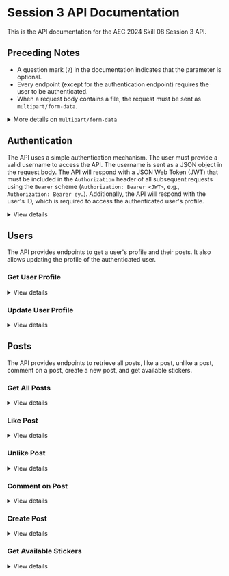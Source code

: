 # Session 3 API Documentation

This is the API documentation for the AEC 2024 Skill 08 Session 3 API.

## Preceding Notes

- A question mark (`?`) in the documentation indicates that the parameter is optional.
- Every endpoint (except for the authentication endpoint) requires the user to be authenticated.
- When a request body contains a file, the request must be sent as `multipart/form-data`.

<details>
  <summary>More details on <code>multipart/form-data</code></summary>

  <p>When sending a request with a file, the request must be sent as <code>multipart/form-data</code>. This format structures the request body as a series of key-value pairs, where the key represents the name of the field in the form, and the value is the data associated with that field.</p>

  <p>The key-value pairs require a specific format:</p>

  <ul>
    <li>Simple Key-Value Pairs: These are straightforward pairs like <code>caption: "My super cool post caption!"</code>.</li>
    <li>File Uploads: When uploading a file, specify the key and provide the file's content.</li>
    <li>Nested Keys: If you need to send nested data, you can use the following format: <code>foo[bar][baz]: "value"</code>.</li>
    <li>Arrays: When sending arrays, you additionally need to specify the index of the array element. For example, <code>arr[0][key]: "abc"</code>.</li>
  </ul>

  <p>Here is an example on how to structure a <code>multipart/form-data</code> request to create a new post using <code>cURL</code>:</p>

```bash
curl --location --request POST 'http://api-url/posts' \
--header 'Authorization: Bearer eyJhbGciOiJIUzI1NiIsInR5cCI6IkpXVCJ9.eyJzdWIiOjEsInVzZXJuYW1lIjoiYmVuamFtaW5fZnJvc3QiLCJpYXQiOjE3MTUwMjY5MjYsImV4cCI6MTcxNzYxODkyNn0.gAm5sI5V2gzIE49_RQAbgBW3zVINHCKd0xaRWT6bwKY' \
--form 'caption="My super cool post caption!"' \
--form 'image=@"/path/to/file/image.jpg"' \
--form 'location[latitude]="41.40338"' \
--form 'location[longitude]="2.17403"' \
--form 'stickers[0][name]="a"' \
--form 'stickers[0][x]="0.5"' \
--form 'stickers[0][y]="0.25"' \
--form 'stickers[0][rotation]="3.14"' \
--form 'stickers[1][name]="b"' \
--form 'stickers[1][x]="0.33"' \
--form 'stickers[1][y]="0.4"' \
--form 'stickers[1][rotation]="0"'
```

</details>

## Authentication

The API uses a simple authentication mechanism. The user must provide a valid username to access the API. The username is sent as a JSON object in the request body. The API will respond with a JSON Web Token (JWT) that must be included in the `Authorization` header of all subsequent requests using the `Bearer` scheme (`Authorization: Bearer <JWT>`, e.g., `Authorization: Bearer ey…`). Additionally, the API will respond with the user's ID, which is required to access the authenticated user's profile.

<details>
  <summary>View details</summary>

```
POST /auth/login
```

Request Body

```
{
  username: string
}
```

Example Response

```json
{
  "id": 2,
  "accessToken": "eyJhbGciOiJIUzI1NiIsInR5cCI6IkpXVCJ9.eyJzdWIiOjEsInVzZXJuYW1lIjoiYmVuamFtaW5fZnJvc3QiLCJpYXQiOjE3MTUwMjY5MjYsImV4cCI6MTcxNzYxODkyNn0.gAm5sI5V2gzIE49_RQAbgBW3zVINHCKd0xaRWT6bwKY"
}
```

</details>

## Users

The API provides endpoints to get a user's profile and their posts. It also allows updating the profile of the authenticated user.

### Get User Profile

<details>
  <summary>View details</summary>

```
GET /users/:id
```

Example Response

```json
{
  "id": 1,
  "createdAt": "2024-05-06T20:22:06.286Z",
  "updatedAt": "2024-05-06T20:22:06.286Z",
  "username": "benjamin_frost",
  "caption": null,
  "imageUrl": null,
  "posts": [
    {
      "id": 1,
      "createdAt": "2024-05-06T20:53:30.271Z",
      "updatedAt": "2024-05-06T20:53:30.272Z",
      "imageUrl": "/static/uploads/dd229dab-84b2-4000-879e-a38dbb1c8796.jpeg",
      "caption": "This is my first post!",
      "author": 1,
      "stickers": [
        {
          "name": "a",
          "x": "0.5",
          "y": "0.25",
          "rotation": "3.14"
        },
        {
          "name": "b",
          "x": "0.33",
          "y": "0.4",
          "rotation": "0"
        }
      ],
      "location": {
        "latitude": 41.40338,
        "longitude": 2.17403
      },
      "likedBy": [
        {
          "id": 1,
          "createdAt": "2024-05-06T20:22:06.286Z",
          "updatedAt": "2024-05-06T20:22:06.286Z",
          "username": "benjamin_frost",
          "caption": null,
          "imageUrl": null
        }
      ],
      "comments": [
        {
          "id": 1,
          "createdAt": "2024-05-06T21:25:22.152Z",
          "updatedAt": "2024-05-06T21:25:22.152Z",
          "text": "Some comment",
          "author": {
            "id": 1,
            "createdAt": "2024-05-06T20:22:06.286Z",
            "updatedAt": "2024-05-06T20:22:06.286Z",
            "username": "benjamin_frost",
            "caption": null,
            "imageUrl": null
          },
          "post": 1
        }
      ]
    }
  ]
}
```

</details>

### Update User Profile

<details>
  <summary>View details</summary>

```
PATCH /users/:id
```

Request Body

```
{
  caption?: string,
  image?: File
}
```

</details>

## Posts

The API provides endpoints to retrieve all posts, like a post, unlike a post, comment on a post, create a new post, and get available stickers.

### Get All Posts

<details>
  <summary>View details</summary>

```
GET /posts
```

Example Response

```json
[
  {
    "id": 1,
    "createdAt": "2024-05-06T20:53:30.271Z",
    "updatedAt": "2024-05-06T20:53:30.272Z",
    "imageUrl": "/static/uploads/dd229dab-84b2-4000-879e-a38dbb1c8796.jpeg",
    "caption": "This is my first post!",
    "author": {
      "id": 1,
      "createdAt": "2024-05-06T20:22:06.286Z",
      "updatedAt": "2024-05-06T20:22:06.286Z",
      "username": "benjamin_frost",
      "caption": null,
      "imageUrl": null
    },
    "stickers": [
      {
        "name": "a",
        "x": "0.5",
        "y": "0.25",
        "rotation": "3.14"
      },
      {
        "name": "b",
        "x": "0.33",
        "y": "0.4",
        "rotation": "0"
      }
    ],
    "location": {
      "latitude": 41.40338,
      "longitude": 2.17403
    },
    "likedBy": [
      {
        "id": 1,
        "createdAt": "2024-05-06T20:22:06.286Z",
        "updatedAt": "2024-05-06T20:22:06.286Z",
        "username": "benjamin_frost",
        "caption": null,
        "imageUrl": null
      }
    ],
    "comments": [
      {
        "id": 1,
        "createdAt": "2024-05-06T21:25:22.152Z",
        "updatedAt": "2024-05-06T21:25:22.152Z",
        "text": "Some comment",
        "author": {
          "id": 1,
          "createdAt": "2024-05-06T20:22:06.286Z",
          "updatedAt": "2024-05-06T20:22:06.286Z",
          "username": "benjamin_frost",
          "caption": null,
          "imageUrl": null
        },
        "post": 1
      }
    ]
  },
  {
    "id": 2,
    "createdAt": "2024-05-06T20:54:39.213Z",
    "updatedAt": "2024-05-06T20:54:39.213Z",
    "imageUrl": "/static/uploads/3037f4d9-a335-434c-b5c3-62cf1d181c64.jpeg",
    "caption": "This is my second post!",
    "author": {
      "id": 1,
      "createdAt": "2024-05-06T20:22:06.286Z",
      "updatedAt": "2024-05-06T20:22:06.286Z",
      "username": "benjamin_frost",
      "caption": null,
      "imageUrl": null
    },
    "stickers": [],
    "location": {
      "latitude": 41.40338,
      "longitude": 2.17403
    },
    "likedBy": [],
    "comments": []
  }
]
```

</details>

### Like Post

<details>
  <summary>View details</summary>

```
POST /posts/:id/likes
```

</details>

### Unlike Post

<details>
  <summary>View details</summary>

```
DELETE /posts/:id/likes
```

</details>

### Comment on Post

<details>
  <summary>View details</summary>

```
POST /posts/:id/comments
```

Request Body

```
{
  text: string
}
```

</details>

### Create Post

<details>
  <summary>View details</summary>

```
POST /posts
```

Request Body

```
{
  caption: string,
  image: File,
  location: {
    latitude: number,
    longitude: number
  }
  stickers?: [
    {
      name: string,
      x: number,
      y: number,
      rotation: number
    }
  ]
}
```

</details>

### Get Available Stickers

<details>
  <summary>View details</summary>

```
GET /posts/stickers
```

Example Response

```json
[
  {
    "name": "a",
    "imageUrl": "/static/stickers/a.png"
  },
  {
    "name": "b",
    "imageUrl": "/static/stickers/b.png"
  }
]
```

</details>
